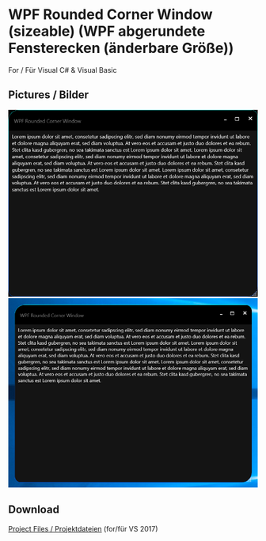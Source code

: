 # WPF Rounded Corner Window (sizeable) (WPF abgerundete Fensterecken (änderbare Größe))
For / Für Visual C# &amp; Visual Basic

<h2>Pictures / Bilder</h2>
<img src="WPFRoundedCornerWindow1.png" alt="WPFRoundedCornerWindow1"></a>
<img src="WPFRoundedCornerWindow2.png" alt="WPFRoundedCornerWindow2"></a>
<h2>Download</h2>
<a href="https://github.com/Paderman/WPF_Rounded_corner_window/archive/master.zip"> Project Files / Projektdateien</a> (for/für VS 2017)
